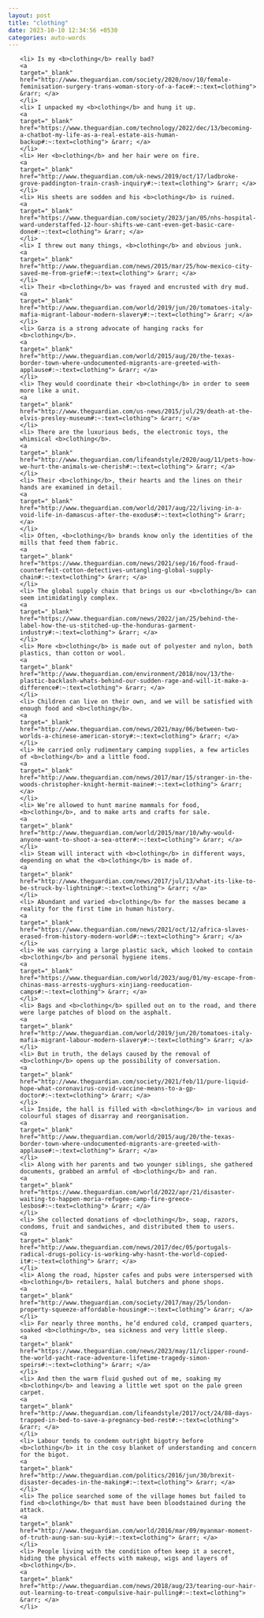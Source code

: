 ```yaml
---
layout: post
title: "clothing"
date: 2023-10-10 12:34:56 +0530
categories: auto-words
---
```

<ol>

    <li> Is my <b>clothing</b> really bad?
    <a 
    target="_blank" 
    href="http://www.theguardian.com/society/2020/nov/10/female-feminisation-surgery-trans-woman-story-of-a-face#:~:text=clothing"> &rarr; </a>
    </li>
    <li> I unpacked my <b>clothing</b> and hung it up.
    <a 
    target="_blank" 
    href="https://www.theguardian.com/technology/2022/dec/13/becoming-a-chatbot-my-life-as-a-real-estate-ais-human-backup#:~:text=clothing"> &rarr; </a>
    </li>
    <li> Her <b>clothing</b> and her hair were on fire.
    <a 
    target="_blank" 
    href="http://www.theguardian.com/uk-news/2019/oct/17/ladbroke-grove-paddington-train-crash-inquiry#:~:text=clothing"> &rarr; </a>
    </li>
    <li> His sheets are sodden and his <b>clothing</b> is ruined.
    <a 
    target="_blank" 
    href="https://www.theguardian.com/society/2023/jan/05/nhs-hospital-ward-understaffed-12-hour-shifts-we-cant-even-get-basic-care-done#:~:text=clothing"> &rarr; </a>
    </li>
    <li> I threw out many things, <b>clothing</b> and obvious junk.
    <a 
    target="_blank" 
    href="http://www.theguardian.com/news/2015/mar/25/how-mexico-city-saved-me-from-grief#:~:text=clothing"> &rarr; </a>
    </li>
    <li> Their <b>clothing</b> was frayed and encrusted with dry mud.
    <a 
    target="_blank" 
    href="http://www.theguardian.com/world/2019/jun/20/tomatoes-italy-mafia-migrant-labour-modern-slavery#:~:text=clothing"> &rarr; </a>
    </li>
    <li> Garza is a strong advocate of hanging racks for <b>clothing</b>.
    <a 
    target="_blank" 
    href="http://www.theguardian.com/world/2015/aug/20/the-texas-border-town-where-undocumented-migrants-are-greeted-with-applause#:~:text=clothing"> &rarr; </a>
    </li>
    <li> They would coordinate their <b>clothing</b> in order to seem more like a unit.
    <a 
    target="_blank" 
    href="http://www.theguardian.com/us-news/2015/jul/29/death-at-the-elvis-presley-museum#:~:text=clothing"> &rarr; </a>
    </li>
    <li> There are the luxurious beds, the electronic toys, the whimsical <b>clothing</b>.
    <a 
    target="_blank" 
    href="http://www.theguardian.com/lifeandstyle/2020/aug/11/pets-how-we-hurt-the-animals-we-cherish#:~:text=clothing"> &rarr; </a>
    </li>
    <li> Their <b>clothing</b>, their hearts and the lines on their hands are examined in detail.
    <a 
    target="_blank" 
    href="http://www.theguardian.com/world/2017/aug/22/living-in-a-void-life-in-damascus-after-the-exodus#:~:text=clothing"> &rarr; </a>
    </li>
    <li> Often, <b>clothing</b> brands know only the identities of the mills that feed them fabric.
    <a 
    target="_blank" 
    href="https://www.theguardian.com/news/2021/sep/16/food-fraud-counterfeit-cotton-detectives-untangling-global-supply-chain#:~:text=clothing"> &rarr; </a>
    </li>
    <li> The global supply chain that brings us our <b>clothing</b> can seem intimidatingly complex.
    <a 
    target="_blank" 
    href="https://www.theguardian.com/news/2022/jan/25/behind-the-label-how-the-us-stitched-up-the-honduras-garment-industry#:~:text=clothing"> &rarr; </a>
    </li>
    <li> More <b>clothing</b> is made out of polyester and nylon, both plastics, than cotton or wool.
    <a 
    target="_blank" 
    href="http://www.theguardian.com/environment/2018/nov/13/the-plastic-backlash-whats-behind-our-sudden-rage-and-will-it-make-a-difference#:~:text=clothing"> &rarr; </a>
    </li>
    <li> Children can live on their own, and we will be satisfied with enough food and <b>clothing</b>.
    <a 
    target="_blank" 
    href="http://www.theguardian.com/news/2021/may/06/between-two-worlds-a-chinese-american-story#:~:text=clothing"> &rarr; </a>
    </li>
    <li> He carried only rudimentary camping supplies, a few articles of <b>clothing</b> and a little food.
    <a 
    target="_blank" 
    href="http://www.theguardian.com/news/2017/mar/15/stranger-in-the-woods-christopher-knight-hermit-maine#:~:text=clothing"> &rarr; </a>
    </li>
    <li> We’re allowed to hunt marine mammals for food, <b>clothing</b>, and to make arts and crafts for sale.
    <a 
    target="_blank" 
    href="http://www.theguardian.com/world/2015/mar/10/why-would-anyone-want-to-shoot-a-sea-otter#:~:text=clothing"> &rarr; </a>
    </li>
    <li> Steam will interact with <b>clothing</b> in different ways, depending on what the <b>clothing</b> is made of.
    <a 
    target="_blank" 
    href="http://www.theguardian.com/news/2017/jul/13/what-its-like-to-be-struck-by-lightning#:~:text=clothing"> &rarr; </a>
    </li>
    <li> Abundant and varied <b>clothing</b> for the masses became a reality for the first time in human history.
    <a 
    target="_blank" 
    href="https://www.theguardian.com/news/2021/oct/12/africa-slaves-erased-from-history-modern-world#:~:text=clothing"> &rarr; </a>
    </li>
    <li> He was carrying a large plastic sack, which looked to contain <b>clothing</b> and personal hygiene items.
    <a 
    target="_blank" 
    href="https://www.theguardian.com/world/2023/aug/01/my-escape-from-chinas-mass-arrests-uyghurs-xinjiang-reeducation-camps#:~:text=clothing"> &rarr; </a>
    </li>
    <li> Bags and <b>clothing</b> spilled out on to the road, and there were large patches of blood on the asphalt.
    <a 
    target="_blank" 
    href="http://www.theguardian.com/world/2019/jun/20/tomatoes-italy-mafia-migrant-labour-modern-slavery#:~:text=clothing"> &rarr; </a>
    </li>
    <li> But in truth, the delays caused by the removal of <b>clothing</b> opens up the possibility of conversation.
    <a 
    target="_blank" 
    href="http://www.theguardian.com/society/2021/feb/11/pure-liquid-hope-what-coronavirus-covid-vaccine-means-to-a-gp-doctor#:~:text=clothing"> &rarr; </a>
    </li>
    <li> Inside, the hall is filled with <b>clothing</b> in various and colourful stages of disarray and reorganisation.
    <a 
    target="_blank" 
    href="http://www.theguardian.com/world/2015/aug/20/the-texas-border-town-where-undocumented-migrants-are-greeted-with-applause#:~:text=clothing"> &rarr; </a>
    </li>
    <li> Along with her parents and two younger siblings, she gathered documents, grabbed an armful of <b>clothing</b> and ran.
    <a 
    target="_blank" 
    href="https://www.theguardian.com/world/2022/apr/21/disaster-waiting-to-happen-moria-refugee-camp-fire-greece-lesbos#:~:text=clothing"> &rarr; </a>
    </li>
    <li> She collected donations of <b>clothing</b>, soap, razors, condoms, fruit and sandwiches, and distributed them to users.
    <a 
    target="_blank" 
    href="http://www.theguardian.com/news/2017/dec/05/portugals-radical-drugs-policy-is-working-why-hasnt-the-world-copied-it#:~:text=clothing"> &rarr; </a>
    </li>
    <li> Along the road, hipster cafes and pubs were interspersed with <b>clothing</b> retailers, halal butchers and phone shops.
    <a 
    target="_blank" 
    href="http://www.theguardian.com/society/2017/may/25/london-property-squeeze-affordable-housing#:~:text=clothing"> &rarr; </a>
    </li>
    <li> For nearly three months, he’d endured cold, cramped quarters, soaked <b>clothing</b>, sea sickness and very little sleep.
    <a 
    target="_blank" 
    href="https://www.theguardian.com/news/2023/may/11/clipper-round-the-world-yacht-race-adventure-lifetime-tragedy-simon-speirs#:~:text=clothing"> &rarr; </a>
    </li>
    <li> And then the warm fluid gushed out of me, soaking my <b>clothing</b> and leaving a little wet spot on the pale green carpet.
    <a 
    target="_blank" 
    href="http://www.theguardian.com/lifeandstyle/2017/oct/24/88-days-trapped-in-bed-to-save-a-pregnancy-bed-rest#:~:text=clothing"> &rarr; </a>
    </li>
    <li> Labour tends to condemn outright bigotry before <b>clothing</b> it in the cosy blanket of understanding and concern for the bigot.
    <a 
    target="_blank" 
    href="http://www.theguardian.com/politics/2016/jun/30/brexit-disaster-decades-in-the-making#:~:text=clothing"> &rarr; </a>
    </li>
    <li> The police searched some of the village homes but failed to find <b>clothing</b> that must have been bloodstained during the attack.
    <a 
    target="_blank" 
    href="http://www.theguardian.com/world/2016/mar/09/myanmar-moment-of-truth-aung-san-suu-kyi#:~:text=clothing"> &rarr; </a>
    </li>
    <li> People living with the condition often keep it a secret, hiding the physical effects with makeup, wigs and layers of <b>clothing</b>.
    <a 
    target="_blank" 
    href="http://www.theguardian.com/news/2018/aug/23/tearing-our-hair-out-learning-to-treat-compulsive-hair-pulling#:~:text=clothing"> &rarr; </a>
    </li>